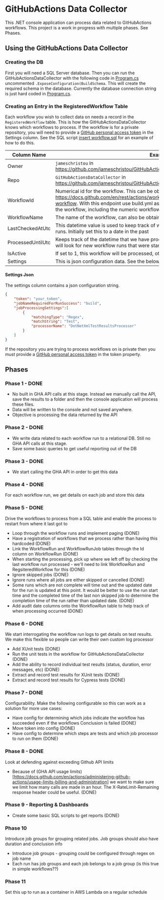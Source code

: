 # GitHubActions Data Collector
This .NET console application can process data related to GitHubActions workflows.
This project is a work in progress with multiple phases. See Phases.

## Using the GitHubActions Data Collector
### Creating the DB
First you will need a SQL Server database. Then you can run the GitHubActionsDataCollector with the following code in [Program.cs](GitHubActionsDataCollector/Program.cs) uncommented
`.ExposeConfiguration(BuildSchema`. This will create the required schema in the database. Currently the database connection string is just hard coded in [Program.cs](GitHubActionsDataCollector/Program.cs).

### Creating an Entry in the RegisteredWorkflow Table
Each workflow you wish to collect data on needs a record in the `RegisteredWorkflow` table. This is how the GitHubActionsDataCollector knows which workflows to process.
If the workflow is for a private repository, you will need to provide a [GitHub personal access token](https://docs.github.com/en/authentication/keeping-your-account-and-data-secure/managing-your-personal-access-tokens#creating-a-personal-access-token-classic) in the Settings column. See the SQL script [insert workflow.sql](GitHubActionsDataCollector/Repositories/Sql%20Scripts/HelperScripts/insert%20workflow.sql) for an example of how to do this.

| Column Name | Example |
|-------------|---------|
| Owner | `jameschristou` in https://github.com/jameschristou/GitHubActionsDataCollector/actions/workflows/build.yml |
| Repo | `GitHubActionsDataCollector` in https://github.com/jameschristou/GitHubActionsDataCollector/actions/workflows/build.yml |
| WorkflowId | Numerical id for the workflow. This can be obtained using https://docs.github.com/en/rest/actions/workflows?apiVersion=2022-11-28#get-a-workflow. With this endpoint use build.yml as the workflow_id and it will return data about the workflow, including the numeric workflowid. |
| WorkflowName | The name of the workflow, can also be obtained using the above endpoint |
| LastCheckedAtUtc | This datetime value is used to keep track of when the workflow was last checked for new runs. Initially set this to a date in the past |
| ProcessedUntilUtc | Keeps track of the datetime that we have processed workflow runs until. The processor will look for new workflow runs that were started after this datetime |
| IsActive | If set to 1, this workflow will be processed, otherwise it will be ignored.|
| Settings | This is json configuration data. See the below section for details |

#### Settings Json
The settings column contains a json configuration string.

```json
{
    "token": "your_token",
    "jobNameRequiredForRunSuccess": "build",
    "jobProcessingSettings":[
        {
            "matchingType": "Regex",
            "matchString": "Test",
            "processorName": "DotNetXmlTestResultsProcessor"
        }
    ]
}
```

If the repository you are trying to process workflows on is private then you must provide a [GitHub personal access token](https://docs.github.com/en/authentication/keeping-your-account-and-data-secure/managing-your-personal-access-tokens#creating-a-personal-access-token-classic) in the token property.

## Phases
### Phase 1 - DONE
* No built in GHA API calls at this stage. Instead we manually call the API, save the results to a folder and then the console application will process these files.
* Data will be written to the console and not saved anywhere.
* Objective is processing the data returned by the API

### Phase 2 - DONE
* We write data related to each workflow run to a relational DB. Still no GHA API calls at this stage.
* Save some basic queries to get useful reporting out of the DB

### Phase 3 - DONE
* We start calling the GHA API in order to get this data

### Phase 4 - DONE
For each workflow run, we get details on each job and store this data

### Phase 5 - DONE
Drive the workflows to process from a SQL table and enable the process to restart from where it last got to
* Loop through the workflow runs and implement paging (DONE)
* Have a registration of workflows that we process rather than having this hardcoded (DONE)
* Link the WorkflowRun and WorkflowRunJob tables through the Id column on WorkflowRun (DONE)
* When starting the processing, pick up where we left off by checking the last workflow run processed - we'll need to link WorkflowRun and RegsiteredWorkflow for this (DONE)
* Ignore skipped jobs (DONE)
* Ignore runs where all jobs are either skipped or cancelled (DONE)
* Some runs which are not complete will time out and the updated date for the run is updated at this point. It would be better to use the run start time and the completed time of the last non skipped job to determine the completion time of the run rather than updated date. (DONE)
* Add audit date columns onto the WorkflowRun table to help track of when processing occurred (DONE)

### Phase 6 - DONE
We start interrogating the workflow run logs to get details on test results. We make this flexible so people can write their own custom log processor
* Add XUnit tests (DONE)
* Run the unit tests in the workflow for GitHubActionsDataCollector (DONE)
* Add the ability to record individual test results (status, duration, error messages, etc) (DONE)
* Extract and record test results for XUnit tests (DONE)
* Extract and record test results for Cypress tests (DONE)

### Phase 7 - DONE
Configurability. Make the following configurable so this can work as a solution for more use cases:
* Have config for determining which jobs indicate the workflow has succeeded even if the workflows Conclusion is failed (DONE)
* Move token into config (DONE)
* Have config to determine which steps are tests and which job processor to run on them (DONE)

### Phase 8 - DONE
Look at defending against exceeding Github API limits
* Because of (GHA API usage limits)[https://docs.github.com/en/actions/administering-github-actions/usage-limits-billing-and-administration] we want to make sure we limit how many calls are made in an hour. The X-RateLimit-Remaining response header could be useful. (DONE)

### Phase 9 - Reporting & Dashboards
* Create some basic SQL scripts to get reports (DONE)

### Phase 10
Introduce job groups for grouping related jobs. Job groups should also have duration and conclusion info
* Introduce job groups - grouping could be configured through regex on job name
* Each run has job groups and each job belongs to a job group (is this true in simple workflows??)

### Phase 11
Set this up to run as a container in AWS Lambda on a regular schedule